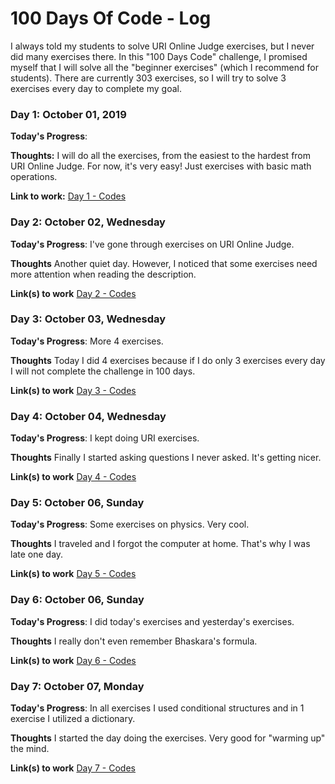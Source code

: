 # 100 Days Of Code - Log

I always told my students to solve URI Online Judge exercises, but I never did many exercises there. In this "100 Days Code" challenge, I promised myself that I will solve all the "beginner exercises" (which I recommend for students). There are currently 303 exercises, so I will try to solve 3 exercises every day to complete my goal.

### Day 1: October 01, 2019

**Today's Progress**: 

**Thoughts:** I will do all the exercises, from the easiest to the hardest from URI Online Judge. For now, it's very easy! Just exercises with basic math operations.

**Link to work:** 
[Day 1 - Codes](https://github.com/marciosaraiva/Source-Codes-100-days-code/blob/master/Day1.ipynb)

### Day 2: October 02, Wednesday

**Today's Progress**: I've gone through exercises on URI Online Judge.

**Thoughts** Another quiet day. However, I noticed that some exercises need more attention when reading the description.

**Link(s) to work**
[Day 2 - Codes](https://github.com/marciosaraiva/Source-Codes-100-days-code/blob/master/Day2.ipynb)


### Day 3: October 03, Wednesday

**Today's Progress**: More 4 exercises.

**Thoughts** Today I did 4 exercises because if I do only 3 exercises every day I will not complete the challenge in 100 days.

**Link(s) to work**
[Day 3 - Codes](https://github.com/marciosaraiva/Source-Codes-100-days-code/blob/master/Day3.ipynb)

### Day 4: October 04, Wednesday

**Today's Progress**: I kept doing URI exercises.

**Thoughts** Finally I started asking questions I never asked. It's getting nicer.

**Link(s) to work**
[Day 4 - Codes](https://github.com/marciosaraiva/Source-Codes-100-days-code/blob/master/Day4.ipynb)

### Day 5: October 06, Sunday

**Today's Progress**: Some exercises on physics. Very cool.

**Thoughts** I traveled and I forgot the computer at home. That's why I was late one day.

**Link(s) to work**
[Day 5 - Codes](https://github.com/marciosaraiva/Source-Codes-100-days-code/blob/master/Day5.ipynb)

### Day 6: October 06, Sunday

**Today's Progress**: I did today's exercises and yesterday's exercises.

**Thoughts** I really don't even remember Bhaskara's formula.

**Link(s) to work**
[Day 6 - Codes](https://github.com/marciosaraiva/Source-Codes-100-days-code/blob/master/Day6.ipynb)

### Day 7: October 07, Monday

**Today's Progress**: In all exercises I used conditional structures and in 1 exercise I utilized a dictionary.

**Thoughts** I started the day doing the exercises. Very good for "warming up" the mind.

**Link(s) to work**
[Day 7 - Codes](https://github.com/marciosaraiva/Source-Codes-100-days-code/blob/master/Day7.ipynb)
